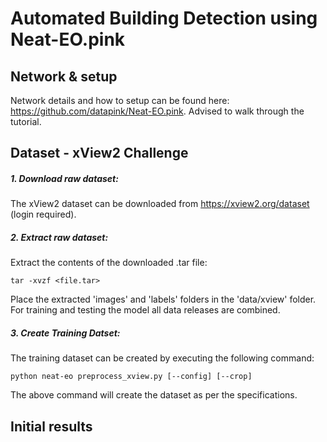 # Automated Building Detection using Neat-EO.pink

## Network & setup
Network details and how to setup can be found here: https://github.com/datapink/Neat-EO.pink. Advised to walk through the tutorial.

## Dataset - xView2 Challenge

##### 1. Download raw dataset:
The xView2 dataset can be downloaded from https://xview2.org/dataset (login required).

##### 2. Extract raw dataset:

Extract the contents of the downloaded .tar file:

```
tar -xvzf <file.tar>
```
Place the extracted 'images' and 'labels' folders in the 'data/xview' folder. For training and testing the model all data releases are combined.

##### 3. Create Training Datset:

The training dataset can be created by executing the following command:

```
python neat-eo preprocess_xview.py [--config] [--crop]

```
The above command will create the dataset as per the specifications.

## Initial results
